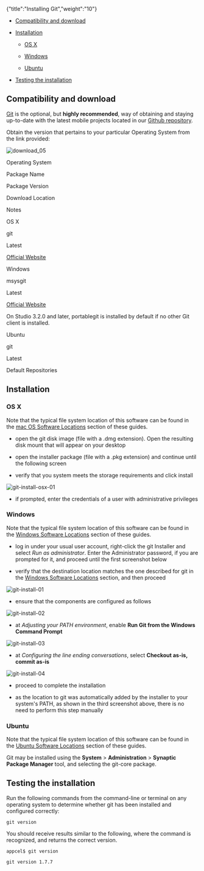 {"title":"Installing Git","weight":"10"}

* [Compatibility and download](#Compatibilityanddownload)

* [Installation](#Installation)

  * [OS X](#OSX)

  * [Windows](#Windows)

  * [Ubuntu](#Ubuntu)

* [Testing the installation](#Testingtheinstallation)


## Compatibility and download

[Git](http://en.wikipedia.org/wiki/Git_(software)) is the optional, but **highly recommended**, way of obtaining and staying up-to-date with the latest mobile projects located in our [Github repository](https://github.com/appcelerator).

Obtain the version that pertains to your particular Operating System from the link provided:

![download_05](/Images/appc/download/attachments/29004836/download_05.png)

Operating System

Package Name

Package Version

Download Location

Notes

OS X

git

Latest

[Official Website](http://git-scm.com/download)

Windows

msysgit

Latest

[Official Website](http://git-scm.com/download)

On Studio 3.2.0 and later, portablegit is installed by default if no other Git client is installed.

Ubuntu

git

Latest

Default Repositories

## Installation

### OS X

Note that the typical file system location of this software can be found in the [mac OS Software Locations](/docs/appc/Titanium_SDK/Titanium_SDK_Getting_Started/Installation_and_Configuration/Software_Locations_and_Environment_Variables/#macOSSoftwareLocations) section of these guides.

* open the git disk image (file with a .dmg extension). Open the resulting disk mount that will appear on your desktop

* open the installer package (file with a .pkg extension) and continue until the following screen

* verify that you system meets the storage requirements and click install


![git-install-osx-01](/Images/appc/download/attachments/29004849/git-install-osx-01.png)

* if prompted, enter the credentials of a user with administrative privileges


### Windows

Note that the typical file system location of this software can be found in the [Windows Software Locations](/docs/appc/Titanium_SDK/Titanium_SDK_Getting_Started/Installation_and_Configuration/Software_Locations_and_Environment_Variables/#WindowsSoftwareLocations) section of these guides.

* log in under your usual user account, right-click the git Installer and select _Run as administrator_. Enter the Administrator password, if you are prompted for it, and proceed until the first screenshot below

* verify that the destination location matches the one described for git in the [Windows Software Locations](/docs/appc/Titanium_SDK/Titanium_SDK_Getting_Started/Installation_and_Configuration/Software_Locations_and_Environment_Variables/#WindowsSoftwareLocations) section, and then proceed


![git-install-01](/Images/appc/download/attachments/29004849/git-install-01.png)

* ensure that the components are configured as follows


![git-install-02](/Images/appc/download/attachments/29004849/git-install-02.png)

* at _Adjusting your PATH environment_, enable **Run Git from the Windows Command Prompt**


![git-install-03](/Images/appc/download/attachments/29004849/git-install-03.png)

* at _Configuring the line ending conversations_, select **Checkout as-is, commit as-is**


![git-install-04](/Images/appc/download/attachments/29004849/git-install-04.png)

* proceed to complete the installation

* as the location to git was automatically added by the installer to your system's PATH, as shown in the third screenshot above, there is no need to perform this step manually


### Ubuntu

Note that the typical file system location of this software can be found in the [Ubuntu Software Locations](/docs/appc/Titanium_SDK/Titanium_SDK_Getting_Started/Installation_and_Configuration/Software_Locations_and_Environment_Variables/#UbuntuSoftwareLocations) section of these guides.

Git may be installed using the **System** \> **Administration** \> **Synaptic Package Manager** tool, and selecting the git-core package.

## Testing the installation

Run the following commands from the command-line or terminal on any operating system to determine whether git has been installed and configured correctly:

`git version`

You should receive results similar to the following, where the command is recognized, and returns the correct version.

`appcel$ git version`

`git version 1.7.7`
